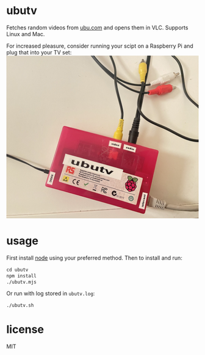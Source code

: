 # ubutv

Fetches random videos from [ubu.com](https://www.ubu.com/film/index.html) and opens them in VLC.
Supports Linux and Mac.

For increased pleasure, consider running your scipt on a Raspberry Pi and plug that into 
your TV set:
<img src="pics/rpi.png" width="720px">
 

# usage

First install [node](https://nodejs.org/en) using your preferred method. Then to install and run:

```
cd ubutv
npm install
./ubutv.mjs
```

Or run with log stored in `ubutv.log`:

```
./ubutv.sh
```

# license

MIT
